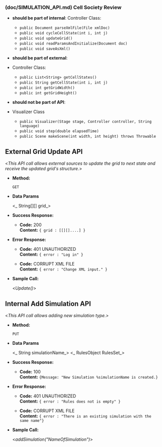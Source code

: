 ### (doc/SIMULATION_API.md) Cell Society Review

* **should be part of internal**: 
Controller Class:
    * ```public Document parseXmlFile(File xmlDoc) ```
    * ```public void cycleCellState(int i, int j) ```
    * ```public void updateGrid() ```
    * ```public void readParamsAndInitialize(Document doc) ```
    * ```public void saveAsXml() ```


* **should be part of external**: 
* Controller Class:
    * ```public List<String> getCellStates()```
    * ```public String getCellState(int i, int j)``` 
    * ```public int getGridWidth() ```
    * ```public int getGridHeight() ```
    

* **should not be part of API**: 
* Visualizer Class
    *  ```public Visualizer(Stage stage, Controller controller, String language) ```
    * ```public void step(double elapsedTime) ```
    * ```public Scene makeScene(int width, int height) throws Throwable ```




**External Grid Update API**
----
  <_This API call allows external sources to update the grid to next state and receive the updated grid's structure._>


* **Method:**
  
  `GET`
  
* **Data Params**

  <_ String[][] grid_>

* **Success Response:**
  
  * **Code:** 200 <br />
    **Content:** `{ grid : [[][]....] }`
 
* **Error Response:**

  * **Code:** 401 UNAUTHORIZED <br />
    **Content:** `{ error : "Log in" }`
   
   
   * **Code:** CORRUPT XML FILE <br />
      **Content:** `{ error : "Change XML input." }`


* **Sample Call:**

  <_Update()_> 
  
  
**Internal Add Simulation API**
----
  <_This API call allows adding new simulation type._>


* **Method:**
  
   `PUT`
  
* **Data Params**

  <_ String simulationName_>
  <_ RulesObject RulesSet_>

* **Success Response:**
  
  * **Code:** 100 <br />
    **Content:** `{Message: "New Simulation %simulationName is created.}`
 
* **Error Response:**

  * **Code:** 401 UNAUTHORIZED <br />
    **Content:** `{ error : "Rules does not is empty" }`
   
   
   * **Code:** CORRUPT XML FILE <br />
      **Content:** `{ error : "There is an existing simulation with the same name"}`


* **Sample Call:**

  <_addSimulation("NameOfSimulation")_> 
